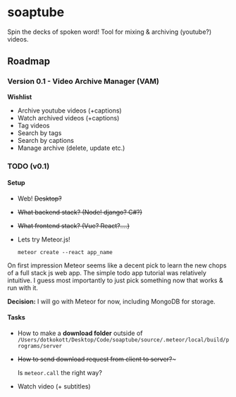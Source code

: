 # soaptube
Spin the decks of spoken word! Tool for mixing &amp; archiving (youtube?) videos.

## Roadmap

### Version 0.1 - Video Archive Manager (VAM)

**Wishlist**

* Archive youtube videos (+captions)
* Watch archived videos (+captions)
* Tag videos
* Search by tags
* Search by captions
* Manage archive (delete, update etc.)

### TODO (v0.1)

#### Setup
* Web! ~~Desktop?~~
* ~~What backend stack? (Node! ~~django? C#?~~)~~
* ~~What frontend stack? (Vue? React?....)~~
* Lets try Meteor.js!

  `meteor create --react app_name`

On first impression Meteor seems like a decent pick to learn the new chops of a full stack js web app.
The simple todo app tutorial was relatively intuitive. I guess most importantly to just pick something now that works & run with it.

**Decision:** I will go with Meteor for now, including MongoDB for storage.

#### Tasks

* How to make a **download folder** outside of
`/Users/dotkokott/Desktop/Code/soaptube/source/.meteor/local/build/programs/server`

* ~~How to send download request from client to server?~~~

  Is `meteor.call` the right way?

* Watch video (+ subtitles)